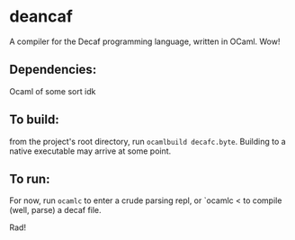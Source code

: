 # deancaf
A compiler for the Decaf programming language, written in OCaml. Wow!

## Dependencies:
Ocaml of some sort idk

## To build:
from the project's root directory, run `ocamlbuild decafc.byte`. Building to a native executable may arrive at some point.

## To run:
For now, run `ocamlc` to enter a crude parsing repl, or `ocamlc < <file to be compiled> to compile (well, parse) a decaf file.

Rad!
